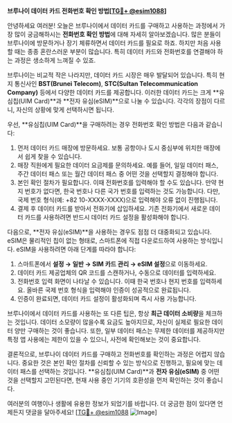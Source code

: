 **브루나이 데이터 카드 전화번호 확인 방법[[TG💪+ @esim1088](https://t.me/s/esim1088)]**

안녕하세요 여러분! 오늘은 브루나이에서 데이터 카드를 구매하고 사용하는 과정에서 가장 많이 궁금해하시는 **전화번호 확인 방법**에 대해 자세히 알아보겠습니다. 많은 분들이 브루나이에 방문하거나 장기 체류하면서 데이터 카드를 필요로 하죠. 하지만 처음 사용할 때는 종종 혼란스러운 부분이 많습니다. 특히 데이터 카드와 전화번호를 연결해야 하는 과정은 생소하게 느껴질 수 있죠.

브루나이는 비교적 작은 나라지만, 데이터 카드 시장은 매우 발달되어 있습니다. 특히 현지 통신사인 **BST(Brunei Telecom)**, **STC(Sultan Telecommunication Company)** 등에서 다양한 데이터 카드를 제공합니다. 이러한 데이터 카드는 크게 **유심칩(UIM Card)**과 **전자 유심(eSIM)**으로 나눌 수 있습니다. 각각의 장점이 다르니, 자신의 상황에 맞게 선택하시면 됩니다.

우선, **유심칩(UIM Card)**을 구매하려는 경우 전화번호 확인 방법은 다음과 같습니다:
1. 먼저 데이터 카드 매장에 방문하세요. 보통 공항이나 도시 중심부에 위치한 매장에서 쉽게 찾을 수 있습니다.
2. 매장 직원에게 필요한 데이터 요금제를 문의하세요. 예를 들어, 일일 데이터 패스, 주간 데이터 패스 또는 월간 데이터 패스 중 어떤 것을 선택할지 결정해야 합니다.
3. 본인 확인 절차가 필요합니다. 이때 전화번호를 입력해야 할 수도 있습니다. 만약 현지 번호가 없다면, 한국 번호나 다른 국가 번호를 입력하는 것도 가능합니다. 다만, 국제 번호 형식(예: +82 10-XXXX-XXXX)으로 입력해야 오류 없이 진행됩니다.
4. 결제 후 데이터 카드를 받아서 전화기에 삽입하세요. 기존 전화기에서 새로운 데이터 카드를 사용하려면 반드시 데이터 카드 설정을 활성화해야 합니다.

다음으로, **전자 유심(eSIM)**을 사용하는 경우도 점점 더 대중화되고 있습니다. eSIM은 물리적인 칩이 없는 형태로, 스마트폰에 직접 다운로드하여 사용하는 방식입니다. eSIM을 사용하려면 아래 단계를 따라야 합니다:
1. 스마트폰에서 **설정 → 일반 → SIM 카드 관리 → eSIM 설정**으로 이동하세요.
2. 데이터 카드 제공업체의 QR 코드를 스캔하거나, 수동으로 데이터를 입력하세요.
3. 전화번호 입력 화면이 나타날 수 있습니다. 이때 한국 번호나 현지 번호를 입력하세요. 올바른 국제 번호 형식을 입력해야 인증이 성공적으로 완료됩니다.
4. 인증이 완료되면, 데이터 카드 설정이 활성화되며 즉시 사용 가능합니다.

브루나이에서 데이터 카드를 사용하는 또 다른 팁은, 항상 **최근 데이터 소비량**을 체크하는 것입니다. 데이터 소모량이 많을수록 요금도 높아지므로, 자신이 실제로 필요한 데이터 양만 구매하는 것이 좋습니다. 또한, 일부 데이터 패스는 무제한 데이터를 제공하지만 특정 앱 사용에는 제한이 있을 수 있으니, 사전에 확인해보는 것이 중요합니다.

결론적으로, 브루나이 데이터 카드를 구매하고 전화번호를 확인하는 과정은 어렵지 않습니다. 중요한 것은 본인 확인 절차를 신뢰할 수 있는 방식으로 진행하고, 필요에 맞는 데이터 패스를 선택하는 것입니다. **유심칩(UIM Card)**과 **전자 유심(eSIM)** 중 어떤 것을 선택할지 고민된다면, 현재 사용 중인 기기의 호환성을 먼저 확인하는 것이 좋습니다.

여러분의 여행이나 생활에 유용한 정보가 되었기를 바랍니다. 더 궁금한 점이 있다면 언제든지 댓글을 달아주세요! [[TG💪+ @esim1088](https://t.me/s/esim1088) ![Image](https://i.postimg.cc/Y0z9fWf4/image.png)]